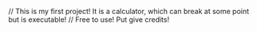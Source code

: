 // This is my first project! It is a calculator, which can break at some point but is executable! //
Free to use! Put give credits!